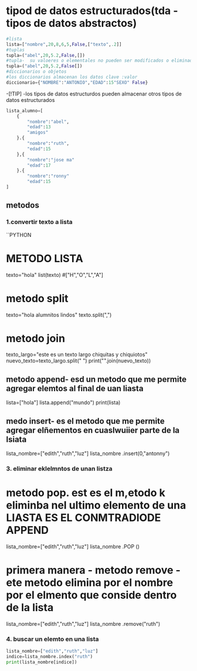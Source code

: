 # tipod de datos estructurados(tda - tipos de datos abstractos)
```python
#lista
lista=["nombre",20,8,6,5,False,["texto",.2]]
#tuplas
tupla=("abel",20,5.2,False,[])
#tupla-  su valoeres o elementales no pueden ser modificados o eliminados
tupla=("abel",20,5.2,False[]) 
#diccionarios o objetos
#los diccionarios almacenan los datos clave :valor
diccionario={"NOMBRE":"ANTONIO","EDAD":15"SEXO" False}
```
-[!TIP]
-los tipos de datos estructurdos pueden almacenar otros tipos de datos estructurados 
```python
lista_alumno=[
    {
        "nombre":"abel",
        "edad":13
        "amigos"
    }.{
        "nombre":"ruth",
        "edad":15
    },{
        "nombre":"jose ma"
        "edad":17
    }.{
        "nombre":"ronny"
        "edad":15      
]
```
## metodos
### 1.convertir texto a lista 
``PYTHON
# METODO LISTA
texto="hola"
list(texto)
#["H","O","L","A"]

# metodo split
texto="hola alumnitos lindos"
texto.split(",")
# metodo join
texto_largo="este es un texto largo chiquitas y chiquiotos"
nuevo_texto=texto_largo.split(" ")
print("".join(nuevo_texto))
## metodo append- esd un metodo que me permite agregar elemtos al final de uan liasta 
lista=["hola"]
lista.append("mundo")
print(lista)
## medo insert- es el metodo que  me permite agregar elñementos en cuaslwuiier parte de la lsiata 
lista_nombre=["edith","ruth","luz"]
lista_nombre .insert(0,"antonny")
### 3. eliminar eklelmntos de unan listza
# metodo pop. est es el m,etodo k eliminba nel ultimo elemento de una LIASTA ES EL CONMTRADIODE APPEND
lista_nombre=["edith","ruth","luz"]
lista_nombre .POP ()
# primera manera - metodo remove - ete metodo elimina por el nombre  por el elmento que conside dentro de la lista 
lista_nombre=["edith","ruth","luz"]
lista_nombre .remove("ruth")
### 4. buscar un elemto en una lista
```python
lista_nombre=["edith","ruth","luz"]
indice=lista_nombre.index("ruth")
print(lista_nombre[indice])

